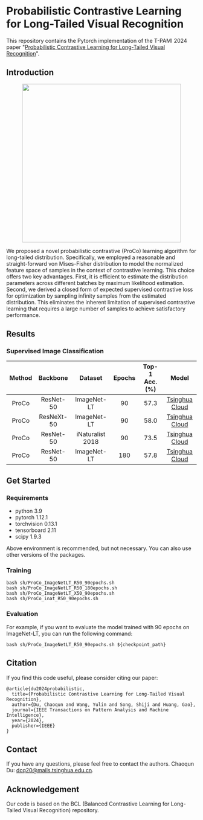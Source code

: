 # Probabilistic Contrastive Learning for Long-Tailed Visual Recognition

This repository contains the Pytorch implementation of the T-PAMI 2024 paper "[Probabilistic Contrastive Learning for Long-Tailed Visual Recognition](https://arxiv.org/abs/2403.06726)".

## Introduction

<p align="center">
    <img src="figures/1.png" width= "420">
</p>

We proposed a novel probabilistic contrastive (ProCo) learning algorithm for long-tailed distribution.
Specifically, we employed a reasonable and straight-forward von Mises-Fisher distribution to model the normalized feature space of samples in the context of contrastive learning. This choice offers two key advantages.
First, it is efficient to estimate the distribution parameters across different batches by maximum likelihood estimation.
Second, we derived a closed form of expected supervised contrastive loss for optimization by sampling infinity samples from the estimated distribution.
This eliminates the inherent limitation of supervised contrastive learning that requires a large number of samples to achieve satisfactory performance.




## Results

### Supervised Image Classification

| Method | Backbone | Dataset | Epochs | Top-1 Acc.(%) | Model |
| :----: | :------: | :-----: | :----: | :--------: | :---: |
| ProCo | ResNet-50 | ImageNet-LT | 90 | 57.3  | [Tsinghua Cloud](https://cloud.tsinghua.edu.cn/f/65b8347a5c924802b3ea/?dl=1)
| ProCo | ResNeXt-50| ImageNet-LT | 90 | 58.0 | [Tsinghua Cloud](https://cloud.tsinghua.edu.cn/f/b79733cac1f345118fca/?dl=1)
| ProCo | ResNet-50 | iNaturalist 2018 | 90 | 73.5 | [Tsinghua Cloud](https://cloud.tsinghua.edu.cn/f/e152e5f89b8f43198c96/?dl=1)
| ProCo | ResNet-50 | ImageNet-LT | 180 | 57.8 | [Tsinghua Cloud](https://cloud.tsinghua.edu.cn/f/b2a4c15858da4bceb534/?dl=1)


## Get Started

### Requirements

- python 3.9
- pytorch 1.12.1
- torchvision 0.13.1
- tensorboard 2.11
- scipy 1.9.3

Above environment is recommended, but not necessary. You can also use other versions of the packages.



### Training

```[bash]
bash sh/ProCo_ImageNetLT_R50_90epochs.sh
bash sh/ProCo_ImageNetLT_R50_180epochs.sh
bash sh/ProCo_ImageNetLT_X50_90epochs.sh
bash sh/ProCo_inat_R50_90epochs.sh
```

### Evaluation

For example, if you want to evaluate the model trained with 90 epochs on ImageNet-LT, you can run the following command:

```[bash]
bash sh/ProCo_ImageNetLT_R50_90epochs.sh ${checkpoint_path}
```

## Citation

If you find this code useful, please consider citing our paper:

```[tex]
@article{du2024probabilistic,
  title={Probabilistic Contrastive Learning for Long-Tailed Visual Recognition},
  author={Du, Chaoqun and Wang, Yulin and Song, Shiji and Huang, Gao},
  journal={IEEE Transactions on Pattern Analysis and Machine Intelligence},
  year={2024},
  publisher={IEEE}
}
```

## Contact

If you have any questions, please feel free to contact the authors. Chaoqun Du: <dcq20@mails.tsinghua.edu.cn>.

## Acknowledgement

Our code is based on the BCL (Balanced Contrastive Learning for Long-Tailed Visual Recognition) repository.


